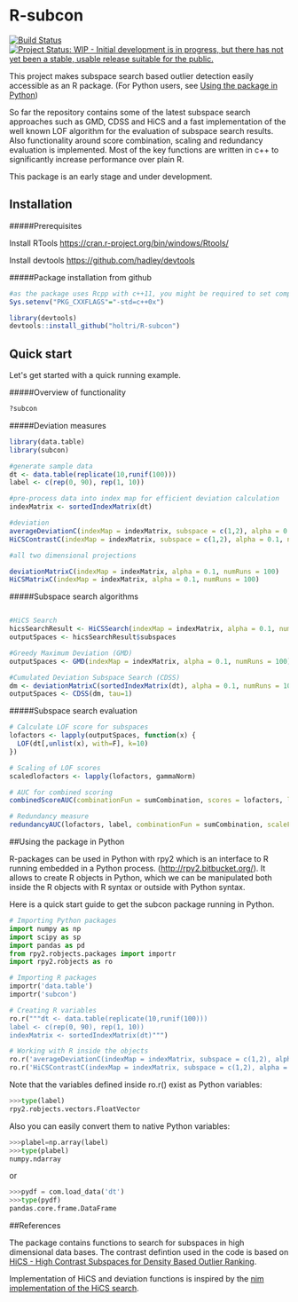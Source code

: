 # R-subcon

[![Build Status](https://travis-ci.org/holtri/R-subcon.svg?branch=master)](https://travis-ci.org/holtri/R-subcon) [![Project Status: WIP - Initial development is in progress, but there has not yet been a stable, usable release suitable for the public.](http://www.repostatus.org/badges/latest/wip.svg)](http://www.repostatus.org/#wip)

This project makes subspace search based outlier detection easily accessible as an R package. (For Python users, see [Using the package in Python](#using-the-package-in-python))

So far the repository contains some of the latest subspace search approaches such as GMD, CDSS and HiCS and a fast implementation of the well known LOF algorithm for the evaluation of subspace search results. Also functionality around score combination, scaling and redundancy evaluation is implemented. Most of the key functions are written in c++ to significantly increase performance over plain R.

This package is an early stage and under development. 

## Installation

#####Prerequisites

Install RTools https://cran.r-project.org/bin/windows/Rtools/

Install devtools https://github.com/hadley/devtools

#####Package installation from github
```R
#as the package uses Rcpp with c++11, you might be required to set compiler options manually
Sys.setenv("PKG_CXXFLAGS"="-std=c++0x")

library(devtools)
devtools::install_github("holtri/R-subcon")
```

## Quick start

Let's get started with a quick running example.

#####Overview of functionality

```R
?subcon
```

#####Deviation measures

```R
library(data.table)
library(subcon)

#generate sample data
dt <- data.table(replicate(10,runif(100)))
label <- c(rep(0, 90), rep(1, 10))

#pre-process data into index map for efficient deviation calculation
indexMatrix <- sortedIndexMatrix(dt)

#deviation
averageDeviationC(indexMap = indexMatrix, subspace = c(1,2), alpha = 0.1, referenceDim = 1, numRuns = 100)
HiCSContrastC(indexMap = indexMatrix, subspace = c(1,2), alpha = 0.1, numRuns = 100)

#all two dimensional projections

deviationMatrixC(indexMap = indexMatrix, alpha = 0.1, numRuns = 100)
HiCSMatrixC(indexMap = indexMatrix, alpha = 0.1, numRuns = 100)
```

#####Subspace search algorithms

```R

#HiCS Search
hicsSearchResult <- HiCSSearch(indexMap = indexMatrix, alpha = 0.1, numRuns = 100, topkSearch = 500, topkOutput = 100)
outputSpaces <- hicsSearchResult$subspaces

#Greedy Maximum Deviation (GMD)
outputSpaces <- GMD(indexMap = indexMatrix, alpha = 0.1, numRuns = 100)

#Cumulated Deviation Subspace Search (CDSS)
dm <- deviationMatrixC(sortedIndexMatrix(dt), alpha = 0.1, numRuns = 100)
outputSpaces <- CDSS(dm, tau=1)

```

#####Subspace search evaluation
```R
# Calculate LOF score for subspaces
lofactors <- lapply(outputSpaces, function(x) {
  LOF(dt[,unlist(x), with=F], k=10)
})

# Scaling of LOF scores
scaledlofactors <- lapply(lofactors, gammaNorm)

# AUC for combined scoring
combinedScoreAUC(combinationFun = sumCombination, scores = lofactors, label = label)

# Redundancy measure
redundancyAUC(lofactors, label, combinationFun = sumCombination, scaleFun = identity)
```

##Using the package in Python

R-packages can be used in Python with rpy2 which is an interface to R running embedded in a Python process. (http://rpy2.bitbucket.org/). It allows to create R objects in Python, which we can be manipulated both inside the R objects with R syntax or outside with Python syntax.

Here is a quick start guide to get the subcon package running in Python.


```Python
# Importing Python packages
import numpy as np
import scipy as sp
import pandas as pd
from rpy2.robjects.packages import importr
import rpy2.robjects as ro

# Importing R packages
importr('data.table')
importr('subcon')

# Creating R variables
ro.r("""dt <- data.table(replicate(10,runif(100)))
label <- c(rep(0, 90), rep(1, 10))
indexMatrix <- sortedIndexMatrix(dt)""")

# Working with R inside the objects
ro.r('averageDeviationC(indexMap = indexMatrix, subspace = c(1,2), alpha = 0.1, referenceDim = 1, numRuns = 100)')
ro.r('HiCSContrastC(indexMap = indexMatrix, subspace = c(1,2), alpha = 0.1, numRuns = 100)')
```

Note that the variables defined inside ro.r() exist as Python variables:
```Python
>>>type(label)
rpy2.robjects.vectors.FloatVector
```
Also you can easily convert them to native Python variables:
```Python
>>>plabel=np.array(label)
>>>type(plabel)
numpy.ndarray
```
or
```Python
>>>pydf = com.load_data('dt')
>>>type(pydf)
pandas.core.frame.DataFrame
```


##References

The package contains functions to search for subspaces in high dimensional data bases. The contrast defintion used in the code is based on [HiCS - High Contrast Subspaces for Density Based Outlier Ranking][1].

Implementation of HiCS and deviation functions is inspired by the [nim implementation of the HiCS search][2].

[1]: http://www.ipd.uni-karlsruhe.de/~muellere/publications/ICDE2012.pdf 
[2]: https://github.com/bluenote10/HiCS
